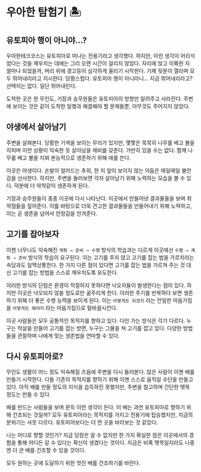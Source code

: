 # 우아한 탐험기 🏝

## 유토피아 행이 아니야...?

우아한테크코스는 유토피아로 떠나는 전용기라고 생각했다. 하지만, 이런 생각이 어리석었다는 것을 깨우치는 데에는 그리 오랜 시간이 걸리지 않았다. 자리에 앉고 이륙한 지 얼마나 되었을까, 머리 위에 경고등이 심각하게 울리기 시작한다. 기체 뒷문이 열리며 모두 뛰어내리라고 지시한다. 당황스럽다. 유토피아 행이 아니라니... 지금 뛰어내리라고? 선택지는 없다. 일단 뛰어내린다.

도착한 곳은 한 무인도, 기장과 승무원들은 유토피아의 방향만 알려주고 사라진다. 주변에 보이는 것은 같이 도착한 일행과 해결해야 할 문제들뿐, 아무것도 주어지지 않았다.

## 야생에서 살아남기

주변을 살펴본다. 당황한 기색을 보이는 무리가 있지만, 몇몇은 묵묵히 나무를 베고 불을 지피며 이런 상황이 익숙한 듯 살아남을 채비를 갖춘다. 가만히 있을 수는 없다. 함께 나무를 베고 불을 지펴 본능적으로 생존하기 위해 애를 쓴다.

이곳은 야생이다. 손발이 얼어드는 추위, 한 치 앞이 보이지 않는 어둠은 매일매일 불안감을 선사한다. 하지만, 주변을 둘러보면 각자 살아남기 위해 노력하는 모습을 볼 수 있다. 덕분에 더 악착같이 생존하게 된다.

기장과 승무원들이 종종 이곳에 다시 나타난다. 이곳에서 만들어낸 결과물들을 보며 취약점들을 짚어준다. 이를 바탕으로 더욱 견고한 결과물들을 만들어내기 위해 노력하고, 이는 곧 생존을 넘어서 안정감을 안겨준다.

## 고기를 잡아보자

이젠 너무나도 익숙해진 `계획 → 준비 → 수행` 방식의 학습과는 다르게 이곳에선 `수행 → 계획 → 준비` 방식의 학습이 요구된다. 이는 고기를 주지 않고 고기를 잡는 법을 가르치라는 속담과도 일맥상통한다. 한 가지 다른 점이 있다면 고기를 잡는 법을 가르쳐 주는 것 대신 고기를 잡는 방법을 스스로 깨우치도록 유도한다.

이러한 방식의 단점은 환경이 적절하지 못하다면 낙오자들이 발생한다는 점이 있다. 하지만 이곳은 낙오되지 않을 정도로만 굶주리게 한다. 이러한 주기를 반복하다 보면 생존하기 위해 더 좋은 수행 능력을 보이게 된다. 이는 `어떻게든 되겠지` 라는 안일한 마음가짐을 `어떻게든 해야지` 라는 마음가짐으로 탈바꿈시킨다.

이곳 사람들은 모두 공통적인 목적지를 향하고 있다. 다만 가는 방식은 각기 다르다. 누구는 작살을 만들어 고기를 잡는 방면, 누구는 그물을 쳐 고기를 잡고 있다. 다양한 방법들을 관찰하며 나에게 맞는 생존법을 연마할 수 있다.

## 다시 유토피아로?

무인도 생활이 어느 정도 익숙해질 즈음에 주변을 다시 둘러본다. 많은 사람이 이젠 배를 만들기 시작한다. 다들 기존의 목적지를 향하기 위해 이젠 스스로 움직일 수단을 만들고 있다. 아직 배를 만들 정도의 지식을 습득하진 못했지만, 주변을 참고하며 간단한 뗏목 정도는 만들 수 있다.

배를 만드는 사람들을 보며 문득 이런 생각이 든다. 이 배는 과연 유토피아로 향하기 위해 건조되는 것일까? 모두 유토피아라는 목적지를 가지고 전용기에 탑승했지만, 지금의 분위기는 사뭇 다르다. 유토피아보다는 더 먼 곳을 바라보는 것 같았다.

나는 어디로 향할 것인가? 지금 당장은 알 수 없지만 한 가지 확실한 점은 이곳에서의 경험을 통해 어디든 갈 수 있다는 확신이 생겼다는 것이다. 지금은 비록 뗏목일지라도 나중엔 더 큰 배를 건조할 수 있을 것이다.

모두 원하는 곳에 도달하기 위한 멋진 배를 건조하기를 바란다.
